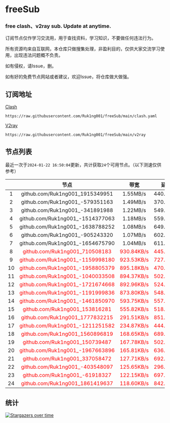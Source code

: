 # freeSub
### free clash、v2ray sub. Update at anytime.

订阅节点仅作学习交流用，用于查找资料，学习知识，不要做任何违法行为。

所有资源均来自互联网，本仓库只做搜集处理，非盈利目的，仅供大家交流学习使用，出现违法问题概不负责。

如有侵权，请Issue，删。

如有好的免费节点网站或者建议，欢迎Issue，将仓库做大做强。

## 订阅地址
[Clash](https://raw.githubusercontent.com/Ruk1ng001/freeSub/main/clash.yaml)
```
https://raw.githubusercontent.com/Ruk1ng001/freeSub/main/clash.yaml
```
[V2ray](https://raw.githubusercontent.com/Ruk1ng001/freeSub/main/v2ray)
```
https://raw.githubusercontent.com/Ruk1ng001/freeSub/main/v2ray
```

## 节点列表

最近一次于`2024-01-22 16:50:04`更新，共计获取`24`个可用节点。（以下测速仅供参考）

|  | 节点 | 带宽 | 延迟 |
|:-:|:--:|:--:|:--:|
 | 1 | github.com/Ruk1ng001_1915349951 | 1.55MB/s | 440.00ms |
 | 2 | github.com/Ruk1ng001_-579351163 | 1.49MB/s | 370.00ms |
 | 3 | github.com/Ruk1ng001_-341891988 | 1.22MB/s | 549.00ms |
 | 4 | github.com/Ruk1ng001_-1514377063 | 1.18MB/s | 559.00ms |
 | 5 | github.com/Ruk1ng001_-1638788252 | 1.08MB/s | 649.00ms |
 | 6 | github.com/Ruk1ng001_-905243320 | 1.07MB/s | 602.00ms |
 | 7 | github.com/Ruk1ng001_-1654675790 | 1.04MB/s | 611.00ms |
 | 8 | <font color=red>github.com/Ruk1ng001_710508183</font> | <font color=red>930.84KB/s</font> | <font color=red>445.00ms</font> |
 | 9 | <font color=red>github.com/Ruk1ng001_-1159998180</font> | <font color=red>923.53KB/s</font> | <font color=red>727.00ms</font> |
 | 10 | <font color=red>github.com/Ruk1ng001_-1958805379</font> | <font color=red>895.18KB/s</font> | <font color=red>470.00ms</font> |
 | 11 | <font color=red>github.com/Ruk1ng001_-1040033508</font> | <font color=red>894.37KB/s</font> | <font color=red>502.00ms</font> |
 | 12 | <font color=red>github.com/Ruk1ng001_-1721674668</font> | <font color=red>892.96KB/s</font> | <font color=red>524.00ms</font> |
 | 13 | <font color=red>github.com/Ruk1ng001_-1191999836</font> | <font color=red>873.80KB/s</font> | <font color=red>548.00ms</font> |
 | 14 | <font color=red>github.com/Ruk1ng001_-1461850970</font> | <font color=red>593.75KB/s</font> | <font color=red>557.00ms</font> |
 | 15 | <font color=red>github.com/Ruk1ng001_153816281</font> | <font color=red>555.82KB/s</font> | <font color=red>518.00ms</font> |
 | 16 | <font color=red>github.com/Ruk1ng001_1777832215</font> | <font color=red>291.51KB/s</font> | <font color=red>851.00ms</font> |
 | 17 | <font color=red>github.com/Ruk1ng001_-1211251582</font> | <font color=red>234.87KB/s</font> | <font color=red>444.00ms</font> |
 | 18 | <font color=red>github.com/Ruk1ng001_1560896819</font> | <font color=red>168.65KB/s</font> | <font color=red>689.00ms</font> |
 | 19 | <font color=red>github.com/Ruk1ng001_150739487</font> | <font color=red>167.78KB/s</font> | <font color=red>502.00ms</font> |
 | 20 | <font color=red>github.com/Ruk1ng001_-1967663896</font> | <font color=red>165.81KB/s</font> | <font color=red>636.00ms</font> |
 | 21 | <font color=red>github.com/Ruk1ng001_337058472</font> | <font color=red>127.71KB/s</font> | <font color=red>692.00ms</font> |
 | 22 | <font color=red>github.com/Ruk1ng001_-403548097</font> | <font color=red>125.65KB/s</font> | <font color=red>296.00ms</font> |
 | 23 | <font color=red>github.com/Ruk1ng001_-61918327</font> | <font color=red>122.15KB/s</font> | <font color=red>697.00ms</font> |
 | 24 | <font color=red>github.com/Ruk1ng001_1861419637</font> | <font color=red>118.60KB/s</font> | <font color=red>842.00ms</font> |


## 统计

[![Stargazers over time](https://starchart.cc/Ruk1ng001/freeSub.svg)](https://starchart.cc/Ruk1ng001/freeSub)